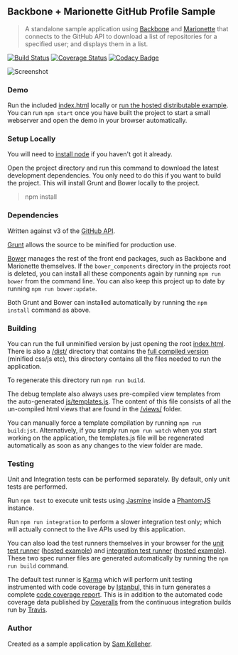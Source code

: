 ## Backbone + Marionette GitHub Profile Sample
>A standalone sample application using [Backbone](http://backbonejs.org/) and [Marionette](http://marionettejs.com/) that connects to the GitHub API to download a list of repositories for a specified user; and displays them in a list.

[![Build Status](https://travis-ci.org/samkelleher/BackboneGithubSampleApplication.svg?branch=gh-pages)](https://travis-ci.org/samkelleher/BackboneGithubSampleApplication)
[![Coverage Status](https://coveralls.io/repos/samkelleher/BackboneGithubSampleApplication/badge.svg?branch=gh-pages)](https://coveralls.io/r/samkelleher/BackboneGithubSampleApplication?branch=gh-pages)
[![Codacy Badge](https://www.codacy.com/project/badge/3284cecf47a3441fb408173ad1f0fbd9)](https://www.codacy.com/app/sk/BackboneGithubSampleApplication)

![Screenshot](/../screenshots/screenshot2.PNG?raw=true "Backbone + Marionette GitHub Profile Sample")

### Demo

Run the included [index.html](index.html) locally or [run the hosted distributable example](https://samkelleher.github.io/BackboneGithubSampleApplication/dist/index.html). You can run `npm start` once you have built the project to start a small webserver and open the demo in your browser automatically.

### Setup Locally

You will need to [install node](http://nodejs.org/download/) if you haven't got it already.

Open the project directory and run this command to download the latest development dependencies. You only need to do this if you want to build the project. This will install Grunt and Bower locally to the project.

> npm install

### Dependencies

Written against v3 of the [GitHub API](https://developer.github.com/v3/).

[Grunt](http://gruntjs.com/) allows the source to be minified for production use.

[Bower](http://bower.io/) manages the rest of the front end packages, such as Backbone and Marionette themselves. If the `bower_components` directory in the projects root is deleted, you can install all these components again by running `npm run bower` from the command line. You can also keep this project up to date by running `npm run bower:update`.

Both Grunt and Bower can installed automatically by running the `npm install` command as above.

### Building

You can run the full unminified version by just opening the root [index.html](index.html). There is also a [/dist/](dist) directory that contains the [full compiled version](dist/index.html) (minified css/js etc), this directory contains all the files needed to run the application.

To regenerate this directory run `npm run build`.

The debug template also always uses pre-compiled view templates from the auto-generated [js/templates.js](js/templates.js). The content of this file consists of all the un-compiled html views that are found in the [/views/](views) folder.

You can manually force a template compilation by running `npm run build:jst`. Alternatively, if you simply run `npm run watch` when you start working on the application, the templates.js file will be regenerated automatically as soon as any changes to the view folder are made.

### Testing
Unit and Integration tests can be performed separately. By default, only unit tests are performed.

Run `npm test` to execute unit tests using [Jasmine](https://github.com/jasmine/jasmine) inside a [PhantomJS](http://phantomjs.org/) instance.

Run `npm run integration` to perform a slower integration test only; which will actually connect to the live APIs used by this application.

You can also load the test runners themselves in your browser for the [unit test runner](tests/UnitSpecRunner.html) ([hosted example](https://samkelleher.github.io/BackboneGithubSampleApplication/tests/UnitSpecRunner.html)) and [integration test runner](test/IntegrationSpecRunner.html) ([hosted example](https://samkelleher.github.io/BackboneGithubSampleApplication/tests/IntegrationSpecRunner.html)). These two spec runner files are generated automatically by running the `npm run build` command.

The default test runner is [Karma](http://karma-runner.github.io) which will perform unit testing instrumented with code coverage by [Istanbul](https://github.com/gotwarlost/istanbul), this in turn generates a complete [code coverage report](https://samkelleher.github.io/BackboneGithubSampleApplication/tests/coverage/report-html/index.html). This is in addition to the automated code coverage data published by [Coveralls](https://coveralls.io/r/samkelleher/BackboneGithubSampleApplication?branch=gh-pages) from the continuous integration builds run by [Travis](https://travis-ci.org/samkelleher/BackboneGithubSampleApplication).

### Author

Created as a sample application by [Sam Kelleher](https://samkelleher.com/).
